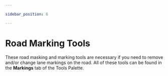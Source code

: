 ```yaml
---

sidebar_position: 6

---
```

# Road Marking Tools

These road masking and marking tools are necessary if you need to remove and/or change lane markings on the road. All of these tools can be found in the **Markings** tab of the Tools Palette.
